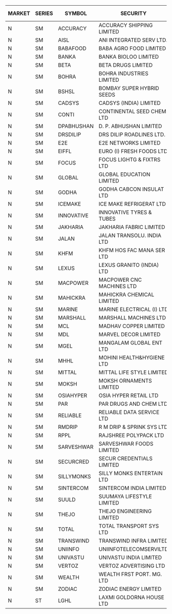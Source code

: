


| MARKET | SERIES | SYMBOL | SECURITY | PREV CL PR | OPEN PRICE | HIGH PRICE | LOW PRICE | CLOSE PRICE | NET TRDVAL | NET TRDQTY | CORP IND | HI 52 WK | LO 52 WK |
| ----- | ----- | ----- | ----- | ----- | ----- | ----- | ----- | ----- | ----- | ----- | ----- | ----- | ----- |
| N | SM | ACCURACY | ACCURACY SHIPPING LIMITED | 15.20 | 15.95 | 15.95 | 15.00 | 15.90 | 100480.00 | 6400 |  | 83.00 | 12.35 |
| N | SM | AISL | ANI INTEGRATED SERV LTD. | 16.70 | 16.65 | 16.65 | 16.65 | 16.65 | 119880.00 | 7200 |  | 73.90 | 16.65 |
| N | SM | BABAFOOD | BABA AGRO FOOD LIMITED | 56.10 | 45.20 | 45.20 | 45.20 | 45.20 | 90400.00 | 2000 |  | 70.00 | 45.20 |
| N | SM | BANKA | BANKA BIOLOO LIMITED | 58.60 | 60.00 | 60.00 | 60.00 | 60.00 | 72000.00 | 1200 |  | 112.35 | 58.60 |
| N | SM | BETA | BETA DRUGS LIMITED | 51.85 | 47.05 | 51.30 | 42.55 | 49.15 | 262960.00 | 5600 |  | 124.00 | 37.00 |
| N | SM | BOHRA | BOHRA INDUSTRIES LIMITED | .80 | .80 | .80 | .75 | .75 | 10600.00 | 14000 |  | 15.05 | .35 |
| N | SM | BSHSL | BOMBAY SUPER HYBRID SEEDS | 109.40 | 109.50 | 109.50 | 109.50 | 109.50 | 131400.00 | 1200 |  | 136.00 | 98.20 |
| N | SM | CADSYS | CADSYS (INDIA) LIMITED | 22.65 | 22.65 | 23.75 | 22.65 | 23.10 | 232600.00 | 10000 |  | 63.45 | 15.50 |
| N | SM | CONTI | CONTINENTAL SEED CHEM LTD | 15.20 | 14.45 | 14.45 | 14.45 | 14.45 | 48161.85 | 3333 |  | 102.20 | 11.85 |
| N | SM | DPABHUSHAN | D. P. ABHUSHAN LIMITED | 58.00 | 56.05 | 56.05 | 56.05 | 56.05 | 224200.00 | 4000 |  | 74.25 | 37.50 |
| N | SM | DRSDILIP | DRS DILIP ROADLINES LTD. | 70.95 | 65.50 | 65.50 | 65.50 | 65.50 | 104800.00 | 1600 |  | 78.00 | 65.50 |
| N | SM | E2E | E2E NETWORKS LIMITED | 14.35 | 14.35 | 14.35 | 14.35 | 14.35 | 28700.00 | 2000 |  | 51.60 | 13.30 |
| N | SM | EIFFL | EURO (I) FRESH FOODS LTD | 79.00 | 79.00 | 79.00 | 79.00 | 79.00 | 126400.00 | 1600 |  | 131.00 | 71.00 |
| N | SM | FOCUS | FOCUS LIGHTG & FIXTRS LTD | 17.20 | 18.05 | 18.05 | 18.05 | 18.05 | 54150.00 | 3000 |  | 173.60 | 16.85 |
| N | SM | GLOBAL | GLOBAL EDUCATION LIMITED | 49.80 | 47.35 | 47.35 | 47.35 | 47.35 | 378800.00 | 8000 |  | 135.00 | 41.20 |
| N | SM | GODHA | GODHA CABCON INSULAT LTD | 21.45 | 22.10 | 22.20 | 22.10 | 22.20 | 177200.00 | 8000 |  | 28.00 | 10.95 |
| N | SM | ICEMAKE | ICE MAKE REFRIGERAT LTD | 34.35 | 35.65 | 35.65 | 35.00 | 35.00 | 141300.00 | 4000 |  | 89.75 | 25.65 |
| N | SM | INNOVATIVE | INNOVATIVE TYRES & TUBES | 5.90 | 6.00 | 6.00 | 6.00 | 6.00 | 18000.00 | 3000 |  | 23.65 | 5.40 |
| N | SM | JAKHARIA | JAKHARIA FABRIC LIMITED | 185.00 | 185.00 | 185.00 | 185.00 | 185.00 | 4736000.00 | 25600 |  | 207.00 | 164.50 |
| N | SM | JALAN | JALAN TRANSOLU. INDIA LTD | 4.50 | 4.45 | 4.45 | 4.45 | 4.45 | 26700.00 | 6000 |  | 12.90 | 2.85 |
| N | SM | KHFM | KHFM HOS FAC MANA SER LTD | 31.00 | 26.00 | 26.00 | 26.00 | 26.00 | 78000.00 | 3000 |  | 37.00 | 22.50 |
| N | SM | LEXUS | LEXUS GRANITO (INDIA) LTD | 5.10 | 5.20 | 5.35 | 4.85 | 4.85 | 41700.00 | 8000 |  | 33.00 | 4.55 |
| N | SM | MACPOWER | MACPOWER CNC MACHINES LTD | 36.75 | 38.00 | 38.55 | 38.00 | 38.55 | 134600.00 | 3500 |  | 160.00 | 33.30 |
| N | SM | MAHICKRA | MAHICKRA CHEMICAL LIMITED | 78.00 | 77.00 | 77.00 | 76.50 | 76.50 | 345750.00 | 4500 |  | 93.50 | 45.10 |
| N | SM | MARINE | MARINE ELECTRICAL (I) LTD | 90.15 | 90.25 | 90.25 | 89.85 | 90.15 | 1080200.00 | 12000 |  | 123.00 | 78.00 |
| N | SM | MARSHALL | MARSHALL MACHINES LTD | 8.00 | 8.10 | 8.80 | 8.10 | 8.80 | 50700.00 | 6000 |  | 28.00 | 7.75 |
| N | SM | MCL | MADHAV COPPER LIMITED | 73.90 | 76.45 | 76.45 | 69.00 | 71.05 | 347580.00 | 4800 |  | 333.50 | 59.10 |
| N | SM | MDL | MARVEL DECOR LIMITED | 18.35 | 19.00 | 19.25 | 19.00 | 19.25 | 76500.00 | 4000 |  | 30.50 | 13.90 |
| N | SM | MGEL | MANGALAM GLOBAL ENT LTD | 54.50 | 54.75 | 54.75 | 54.75 | 54.75 | 109500.00 | 2000 |  | 58.30 | 51.05 |
| N | SM | MHHL | MOHINI HEALTH&HYGIENE LTD | 13.40 | 13.90 | 13.90 | 13.90 | 13.90 | 41700.00 | 3000 |  | 30.00 | 11.35 |
| N | SM | MITTAL | MITTAL LIFE STYLE LIMITED | 99.70 | 101.10 | 101.20 | 100.50 | 100.50 | 1008062.50 | 10000 |  | 167.00 | 76.35 |
| N | SM | MOKSH | MOKSH ORNAMENTS LIMITED | 23.00 | 23.25 | 23.25 | 23.25 | 23.25 | 69750.00 | 3000 |  | 34.65 | 16.25 |
| N | SM | OSIAHYPER | OSIA HYPER RETAIL LTD | 300.00 | 314.00 | 314.00 | 300.00 | 300.00 | 9032000.00 | 28800 |  | 325.00 | 200.00 |
| N | SM | PAR | PAR DRUGS AND CHEM LTD | 35.70 | 31.25 | 33.30 | 31.20 | 33.30 | 256500.00 | 8000 |  | 56.00 | 26.20 |
| N | SM | RELIABLE | RELIABLE DATA SERVICE LTD | 28.40 | 27.00 | 27.00 | 27.00 | 27.00 | 64800.00 | 2400 |  | 55.00 | 23.80 |
| N | SM | RMDRIP | R M DRIP & SPRINK SYS LTD | 26.95 | 26.50 | 28.25 | 26.50 | 28.25 | 448300.00 | 16000 |  | 49.90 | 13.00 |
| N | SM | RPPL | RAJSHREE POLYPACK LTD | 64.95 | 64.95 | 64.95 | 64.95 | 64.95 | 64950.00 | 1000 |  | 118.00 | 50.00 |
| N | SM | SARVESHWAR | SARVESHWAR FOODS LIMITED | 9.70 | 10.15 | 10.15 | 10.15 | 10.15 | 64960.00 | 6400 |  | 43.85 | 8.45 |
| N | SM | SECURCRED | SECUR CREDENTIALS LIMITED | 15.25 | 15.25 | 15.25 | 14.95 | 15.00 | 153870.00 | 10200 |  | 110.00 | 14.95 |
| N | SM | SILLYMONKS | SILLY MONKS ENTERTAIN LTD | 25.20 | 27.65 | 27.65 | 27.65 | 27.65 | 72996.00 | 2640 |  | 89.95 | 22.00 |
| N | SM | SINTERCOM | SINTERCOM INDIA LIMITED | 38.00 | 41.80 | 41.80 | 41.80 | 41.80 | 83600.00 | 2000 |  | 81.00 | 35.55 |
| N | SM | SUULD | SUUMAYA LIFESTYLE LIMITED | 28.30 | 29.60 | 29.60 | 29.60 | 29.60 | 236800.00 | 8000 |  | 34.30 | 15.05 |
| N | SM | THEJO | THEJO ENGINEERING LIMITED | 425.00 | 411.00 | 411.00 | 403.75 | 406.60 | 243950.00 | 600 |  | 607.70 | 403.75 |
| N | SM | TOTAL | TOTAL TRANSPORT SYS LTD | 21.10 | 22.15 | 22.15 | 22.15 | 22.15 | 66450.00 | 3000 |  | 48.95 | 17.50 |
| N | SM | TRANSWIND | TRANSWIND INFRA LIMITED | 3.40 | 3.25 | 3.25 | 3.25 | 3.25 | 13000.00 | 4000 |  | 10.35 | 2.85 |
| N | SM | UNIINFO | UNIINFOTELECOMSERVILTD | 13.50 | 13.55 | 13.70 | 13.50 | 13.70 | 190500.00 | 14000 |  | 44.80 | 12.00 |
| N | SM | UNIVASTU | UNIVASTU INDIA LIMITED | 33.50 | 33.50 | 33.50 | 33.50 | 33.50 | 100500.00 | 3000 |  | 85.00 | 33.50 |
| N | SM | VERTOZ | VERTOZ ADVERTISING LTD | 64.30 | 67.50 | 67.50 | 65.00 | 67.10 | 1438200.00 | 21600 |  | 211.00 | 47.75 |
| N | SM | WEALTH | WEALTH FRST PORT. MG. LTD | 111.95 | 106.40 | 106.40 | 106.40 | 106.40 | 319200.00 | 3000 |  | 147.00 | 106.40 |
| N | SM | ZODIAC | ZODIAC ENERGY LIMITED | 12.55 | 12.60 | 12.75 | 12.60 | 12.75 | 75900.00 | 6000 |  | 32.00 | 11.25 |
| N | ST | LGHL | LAXMI GOLDORNA HOUSE LTD | 15.00 | 15.00 | 15.00 | 15.00 | 15.00 | 15120000.00 | 1008000 |  | 15.10 | 14.65 |



